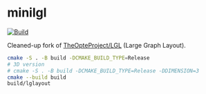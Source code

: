 # minilgl

[![Build](https://github.com/dioptra-io/minilgl/actions/workflows/build.yml/badge.svg)](https://github.com/dioptra-io/minilgl/actions/workflows/build.yml)

Cleaned-up fork of [TheOpteProject/LGL](https://github.com/TheOpteProject/LGL) (Large Graph Layout).

```bash
cmake -S . -B build -DCMAKE_BUILD_TYPE=Release
# 3D version
# cmake -S . -B build -DCMAKE_BUILD_TYPE=Release -DDIMENSION=3
cmake --build build
build/lglayout
```
